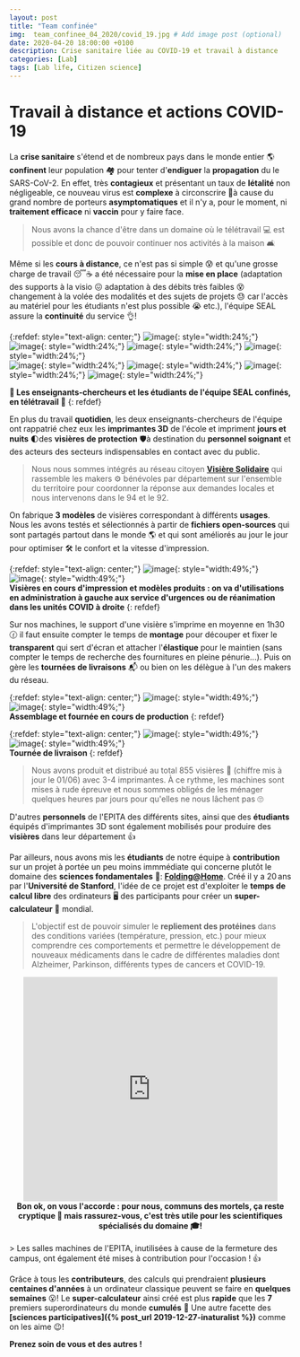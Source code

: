 ```yaml
---
layout: post
title: "Team confinée"
img:  team_confinee_04_2020/covid_19.jpg # Add image post (optional)
date: 2020-04-20 18:00:00 +0100
description: Crise sanitaire liée au COVID-19 et travail à distance 
categories: [Lab]
tags: [Lab life, Citizen science]
--- 
```



# Travail à distance et actions COVID-19

La **crise sanitaire** s'étend et de nombreux pays dans le monde entier 🌎 **confinent** leur population 🏘 pour tenter d'**endiguer** la **propagation** du le SARS-CoV-2. En effet, très **contagieux** et présentant un taux de **létalité** non négligeable, ce nouveau virus est **complexe** à circonscrire 🚫à cause du grand nombre de porteurs **asymptomatiques** et il n'y a, pour le moment, ni **traitement efficace** ni **vaccin** pour y faire face.

> Nous avons la chance d'être dans un domaine où le télétravail 💻 est possible et donc de pouvoir continuer nos activités à la maison 🛋

Même si les **cours à distance**, ce n'est pas si simple 😰 et qu'une grosse charge de travail 😴☕️ a été nécessaire pour la **mise en place** (adaptation des supports à la visio 😖 adaptation à des débits très faibles 😵 changement à la volée des modalités et des sujets de projets 😓 car l'accès au matériel pour les étudiants n'est plus possible 😭 etc.), l'équipe SEAL assure la **continuité** du service 👌!


{:refdef: style="text-align: center;"}
![image]({{site.baseurl}}/assets/img/team_confinee_04_2020/team_confinee_01.jpg){: style="width:24%;"}
![image]({{site.baseurl}}/assets/img/team_confinee_04_2020/team_confinee_02.jpg){: style="width:24%;"}
![image]({{site.baseurl}}/assets/img/team_confinee_04_2020/team_confinee_03.jpg){: style="width:24%;"}
![image]({{site.baseurl}}/assets/img/team_confinee_04_2020/team_confinee_04.jpg){: style="width:24%;"}<br/>
![image]({{site.baseurl}}/assets/img/team_confinee_04_2020/team_confinee_05.jpg){: style="width:24%;"}
![image]({{site.baseurl}}/assets/img/team_confinee_04_2020/team_confinee_06.jpg){: style="width:24%;"}
![image]({{site.baseurl}}/assets/img/team_confinee_04_2020/team_confinee_07.jpg){: style="width:24%;"}
![image]({{site.baseurl}}/assets/img/team_confinee_04_2020/team_confinee_08.jpg){: style="width:24%;"}<br/>
<!-- ![image]({{site.baseurl}}/assets/img/team_confinee_04_2020/team_confinee_06.jpg){: style="width:24%;"} -->
**👋 Les enseignants-chercheurs et les étudiants de l'équipe SEAL confinés, en télétravail 👋**
{: refdef}


<!-- ## Production de visières de protection -->
En plus du travail **quotidien**, les deux enseignants-chercheurs de l'équipe ont rappatrié chez eux les **imprimantes 3D** de l'école et impriment **jours et nuits** 🌓des **visières de protection** 🛡à destination du **personnel soignant** et des acteurs des secteurs indispensables en contact avec du public. 

> Nous nous sommes intégrés au réseau citoyen **[Visière Solidaire](https://visieresolidaire.org/fr/ "Liens vers Visière Solidaire")** qui rassemble les makers ⚙️ bénévoles par département sur l'ensemble du territoire pour coordonner la réponse aux demandes locales et nous intervenons dans le 94 et le 92. 


On fabrique **3 modèles** de visières correspondant à différents **usages**. Nous les avons testés et sélectionnés à partir de **fichiers open-sources** qui sont partagés partout dans le monde 🌎 et qui sont améliorés au jour le jour pour optimiser 🛠 le confort et la vitesse d'impression. 

{:refdef: style="text-align: center;"}
![image]({{site.baseurl}}/assets/img/team_confinee_04_2020/visieres_protection_impression.jpg){: style="width:49%;"}
![image]({{site.baseurl}}/assets/img/team_confinee_04_2020/visieres_protection_modeles.jpg){: style="width:49%;"}<br/>
**Visières en cours d'impression et modèles produits : on va d'utilisations en administration à gauche aux service d'urgences ou de réanimation dans les unités COVID à droite**
{: refdef}



Sur nos machines, le support d'une visière s'imprime en moyenne en 1h30 🕜 il faut ensuite compter le temps de **montage** pour découper et fixer le **transparent** qui sert d'écran et attacher l'**élastique** pour le maintien (sans compter le temps de recherche des fournitures en pleine pénurie...). Puis on gère les **tournées de livraisons** 📬 ou bien on les délègue à l'un des makers du réseau.  

{:refdef: style="text-align: center;"}
![image]({{site.baseurl}}/assets/img/team_confinee_04_2020/visieres_protection_assemblage.jpg){: style="width:49%;"}
![image]({{site.baseurl}}/assets/img/team_confinee_04_2020/visieres_protection_production.jpg){: style="width:49%;"}<br/>
**Assemblage et fournée en cours de production**
{: refdef}

{:refdef: style="text-align: center;"}
![image]({{site.baseurl}}/assets/img/team_confinee_04_2020/visieres_livraison_01.jpg){: style="width:49%;"}
![image]({{site.baseurl}}/assets/img/team_confinee_04_2020/visieres_livraison_02.jpg){: style="width:49%;"}<br/>
**Tournée de livraison**
{: refdef}

> Nous avons produit et distribué au total 855 visières 🤗 (chiffre mis à jour le 01/06) avec 3-4 imprimantes. À ce rythme, les machines sont mises à rude épreuve et nous sommes obligés de les ménager quelques heures par jours pour qu'elles ne nous lâchent pas 🙄

D'autres **personnels** de l'EPITA des différents sites, ainsi que des **étudiants** équipés d'imprimantes 3D sont également mobilisés pour produire des **visières** dans leur département 👍


<!-- ## Folding@Home -->

Par ailleurs, nous avons mis les **étudiants** de notre équipe à **contribution** sur un projet à portée un peu moins immmédiate qui concerne plutôt le domaine des **sciences fondamentales** 🔬: **[Folding&#x40;Home](https://foldingathome.org/start-folding/ "Liens vers Folding@Home")**. Créé il y a 20&#x202F;ans par l'**Université de Stanford**, l'idée de ce projet est d'exploiter le **temps de calcul libre** des ordinateurs 🖥 des participants pour créer un **super-calculateur** 💪 mondial. 

> L'objectif est de pouvoir simuler le **repliement des protéines** dans des conditions variées (température, pression, etc.) pour mieux comprendre ces comportements et permettre le développement de nouveaux médicaments dans le cadre de différentes maladies dont Alzheimer, Parkinson, différents types de cancers et COVID-19. 

<center>
<iframe style="width: 90%; min-height:400px;" src="https://www.youtube.com/embed/ieF7ER1wvT0" frameborder="0" allow="accelerometer; autoplay; encrypted-media; gyroscope; picture-in-picture" allowfullscreen></iframe>
<br/><strong>Bon ok, on vous l'accorde : pour nous, communs des mortels, ça reste cryptique 🤔 mais rassurez-vous, c'est très utile pour les scientifiques spécialisés du domaine 🎓!</strong>
</center>

<br/>
> Les salles machines de l'EPITA, inutilisées à cause de la fermeture des campus, ont également été mises à contribution pour l'occasion ! 👍

Grâce à tous les **contributeurs**, des calculs qui prendraient **plusieurs centaines d'années** à un ordinateur classique peuvent se faire en **quelques semaines** 😮! Le **super-calculateur** ainsi créé est plus **rapide** que les **7** premiers superordinateurs du monde **cumulés** 👏 Une autre facette des **[sciences participatives]({% post_url 2019-12-27-inaturalist %})** comme on les aime 😉!    

   

**Prenez soin de vous et des autres !**







